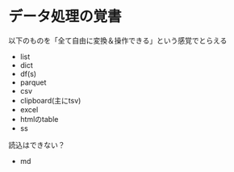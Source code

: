 # データ処理の覚書

以下のものを「全て自由に変換＆操作できる」という感覚でとらえる
* list
* dict
* df(s)
* parquet
* csv
* clipboard(主にtsv)
* excel
* htmlのtable
* ss

読込はできない？
* md




